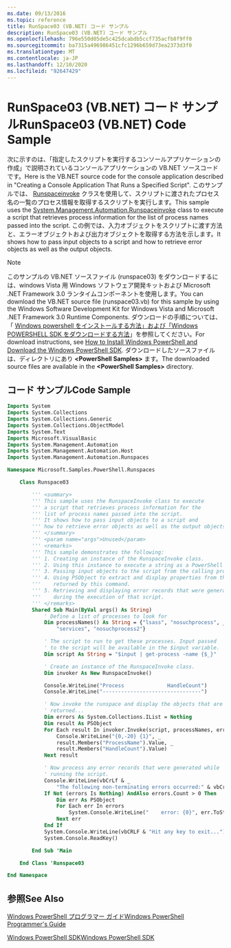 ```yaml
---
ms.date: 09/13/2016
ms.topic: reference
title: RunSpace03 (VB.NET) コード サンプル
description: RunSpace03 (VB.NET) コード サンプル
ms.openlocfilehash: 796e550d05de5c425dcabdb5ccf735acfb8f9ff0
ms.sourcegitcommit: ba7315a496986451cfc1296b659d73ea2373d3f0
ms.translationtype: MT
ms.contentlocale: ja-JP
ms.lasthandoff: 12/10/2020
ms.locfileid: "92647429"
---
```

# <a name="runspace03-vbnet-code-sample"></a><span data-ttu-id="f59b2-103">RunSpace03 (VB.NET) コード サンプル</span><span class="sxs-lookup"><span data-stu-id="f59b2-103">RunSpace03 (VB.NET) Code Sample</span></span>

<span data-ttu-id="f59b2-104">次に示すのは、「指定したスクリプトを実行するコンソールアプリケーションの作成」で説明されているコンソールアプリケーションの VB.NET ソースコードです。</span><span class="sxs-lookup"><span data-stu-id="f59b2-104">Here is the VB.NET source code for the console application described in "Creating a Console Application That Runs a Specified Script".</span></span> <span data-ttu-id="f59b2-105">このサンプルでは、 [Runspaceinvoke](/dotnet/api/System.Management.Automation.RunspaceInvoke) クラスを使用して、スクリプトに渡されたプロセス名の一覧のプロセス情報を取得するスクリプトを実行します。</span><span class="sxs-lookup"><span data-stu-id="f59b2-105">This sample uses the [System.Management.Automation.Runspaceinvoke](/dotnet/api/System.Management.Automation.RunspaceInvoke) class to execute a script that retrieves process information for the list of process names passed into the script.</span></span> <span data-ttu-id="f59b2-106">この例では、入力オブジェクトをスクリプトに渡す方法と、エラーオブジェクトおよび出力オブジェクトを取得する方法を示します。</span><span class="sxs-lookup"><span data-stu-id="f59b2-106">It shows how to pass input objects to a script and how to retrieve error objects as well as the output objects.</span></span>

> [!NOTE]
> <span data-ttu-id="f59b2-107">このサンプルの VB.NET ソースファイル (runspace03) をダウンロードするには、windows Vista 用 Windows ソフトウェア開発キットおよび Microsoft .NET Framework 3.0 ランタイムコンポーネントを使用します。</span><span class="sxs-lookup"><span data-stu-id="f59b2-107">You can download the VB.NET source file (runspace03.vb) for this sample by using the Windows Software Development Kit for Windows Vista and Microsoft .NET Framework 3.0 Runtime Components.</span></span> <span data-ttu-id="f59b2-108">ダウンロードの手順については、「 [Windows powershell をインストールする方法」および「Windows POWERSHELL SDK をダウンロードする方法](/powershell/scripting/developer/installing-the-windows-powershell-sdk)」を参照してください。</span><span class="sxs-lookup"><span data-stu-id="f59b2-108">For download instructions, see [How to Install Windows PowerShell and Download the Windows PowerShell SDK](/powershell/scripting/developer/installing-the-windows-powershell-sdk).</span></span>
> <span data-ttu-id="f59b2-109">ダウンロードしたソースファイルは、ディレクトリにあり **\<PowerShell Samples>** ます。</span><span class="sxs-lookup"><span data-stu-id="f59b2-109">The downloaded source files are available in the **\<PowerShell Samples>** directory.</span></span>

## <a name="code-sample"></a><span data-ttu-id="f59b2-110">コード サンプル</span><span class="sxs-lookup"><span data-stu-id="f59b2-110">Code Sample</span></span>

```vb
Imports System
Imports System.Collections
Imports System.Collections.Generic
Imports System.Collections.ObjectModel
Imports System.Text
Imports Microsoft.VisualBasic
Imports System.Management.Automation
Imports System.Management.Automation.Host
Imports System.Management.Automation.Runspaces

Namespace Microsoft.Samples.PowerShell.Runspaces

    Class Runspace03

        ''' <summary>
        ''' This sample uses the RunspaceInvoke class to execute
        ''' a script that retrieves process information for the
        ''' list of process names passed into the script.
        ''' It shows how to pass input objects to a script and
        ''' how to retrieve error objects as well as the output objects.
        ''' </summary>
        ''' <param name="args">Unused</param>
        ''' <remarks>
        ''' This sample demonstrates the following:
        ''' 1. Creating an instance of the RunspaceInvoke class.
        ''' 2. Using this instance to execute a string as a PowerShell script.
        ''' 3. Passing input objects to the script from the calling program.
        ''' 4. Using PSObject to extract and display properties from the objects
        '''    returned by this command.
        ''' 5. Retrieving and displaying error records that were generated
        '''    during the execution of that script.
        ''' </remarks>
        Shared Sub Main(ByVal args() As String)
            ' Define a list of processes to look for
            Dim processNames() As String = {"lsass", "nosuchprocess", _
                "services", "nosuchprocess2"}

            ' The script to run to get these processes. Input passed
            ' to the script will be available in the $input variable.
            Dim script As String = "$input | get-process -name {$_}"

            ' Create an instance of the RunspaceInvoke class.
            Dim invoker As New RunspaceInvoke()

            Console.WriteLine("Process              HandleCount")
            Console.WriteLine("--------------------------------")

            ' Now invoke the runspace and display the objects that are
            ' returned...
            Dim errors As System.Collections.IList = Nothing
            Dim result As PSObject
            For Each result In invoker.Invoke(script, processNames, errors)
                Console.WriteLine("{0,-20} {1}", _
                result.Members("ProcessName").Value, _
                result.Members("HandleCount").Value)
            Next result

            ' Now process any error records that were generated while
            ' running the script.
            Console.WriteLine(vbCrLf & _
                "The following non-terminating errors occurred:" & vbCrLf)
            If Not (errors Is Nothing) AndAlso errors.Count > 0 Then
                Dim err As PSObject
                For Each err In errors
                    System.Console.WriteLine("    error: {0}", err.ToString())
                Next err
            End If
            System.Console.WriteLine(vbCRLF & "Hit any key to exit...")
            System.Console.ReadKey()

        End Sub 'Main

    End Class 'Runspace03

End Namespace
```

<!-- TODO!!!: [!code-csharp[Runspace03.vb](../../powershell-sdk-samples/SDK-2.0/vb/Runspace01/Runspace03.vb#L09-L83 "Runspace03.vb")] -->

## <a name="see-also"></a><span data-ttu-id="f59b2-111">参照</span><span class="sxs-lookup"><span data-stu-id="f59b2-111">See Also</span></span>

[<span data-ttu-id="f59b2-112">Windows PowerShell プログラマー ガイド</span><span class="sxs-lookup"><span data-stu-id="f59b2-112">Windows PowerShell Programmer's Guide</span></span>](./windows-powershell-programmer-s-guide.md)

[<span data-ttu-id="f59b2-113">Windows PowerShell SDK</span><span class="sxs-lookup"><span data-stu-id="f59b2-113">Windows PowerShell SDK</span></span>](../windows-powershell-reference.md)
